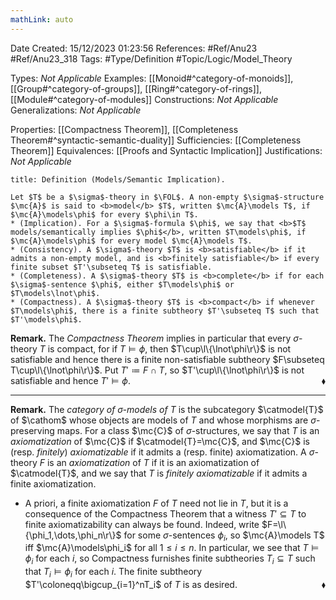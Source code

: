 ```yaml
---
mathLink: auto
---
```


<div class="topSpace"></div>

Date Created: 15/12/2023 01:23:56
References: #Ref/Anu23 #Ref/Anu23_318
Tags: #Type/Definition #Topic/Logic/Model_Theory

Types: <i>Not Applicable</i>
Examples: [[Monoid#^category-of-monoids]], [[Group#^category-of-groups]], [[Ring#^category-of-rings]], [[Module#^category-of-modules]]
Constructions: <i>Not Applicable</i>
Generalizations: <i>Not Applicable</i>

Properties: [[Compactness Theorem]], [[Completeness Theorem#^syntactic-semantic-duality]]
Sufficiencies: [[Completeness Theorem]]
Equivalences: [[Proofs and Syntactic Implication]]
Justifications: <i>Not Applicable</i>

``` ad-Definition
title: Definition (Models/Semantic Implication).

Let $T$ be a $\sigma$-theory in $\FOL$. A non-empty $\sigma$-structure $\mc{A}$ is said to <b>model</b> $T$, written $\mc{A}\models T$, if $\mc{A}\models\phi$ for every $\phi\in T$.
* (Implication). For a $\sigma$-formula $\phi$, we say that <b>$T$ models/semantically implies $\phi$</b>, written $T\models\phi$, if $\mc{A}\models\phi$ for every model $\mc{A}\models T$.
* (Consistency). A $\sigma$-theory $T$ is <b>satisfiable</b> if it admits a non-empty model, and is <b>finitely satisfiable</b> if every finite subset $T'\subseteq T$ is satisfiable.
* (Completeness). A $\sigma$-theory $T$ is <b>complete</b> if for each $\sigma$-sentence $\phi$, either $T\models\phi$ or $T\models\lnot\phi$.
* (Compactness). A $\sigma$-theory $T$ is <b>compact</b> if whenever $T\models\phi$, there is a finite subtheory $T'\subseteq T$ such that $T'\models\phi$.

```

<b>Remark.</b> The <i>Compactness Theorem</i> implies in particular that every $\sigma$-theory $T$ is compact, for if $T\models\phi$, then $T\cup\l\{\lnot\phi\r\}$ is not satisfiable and hence there is a finite non-satisfiable subtheory $F\subseteq T\cup\l\{\lnot\phi\r\}$. Put $T'\coloneqq F\cap T$, so $T'\cup\l\{\lnot\phi\r\}$ is not satisfiable and hence $T'\models\phi$.<span style="float:right;">$\blacklozenge$</span>

---

<b>Remark.</b> The <i>category of $\sigma$-models of $T$</i> is the subcategory $\catmodel{T}$ of $\cathom$ whose objects are models of $T$ and whose morphisms are $\sigma$-preserving maps. For a class $\mc{C}$ of $\sigma$-structures, we say that $T$ is an <i>axiomatization</i> of $\mc{C}$ if $\catmodel{T}=\mc{C}$, and $\mc{C}$ is (resp. <i>finitely</i>) <i>axiomatizable</i> if it admits a (resp. finite) axiomatization. A $\sigma$-theory $F$ is an <i>axiomatization</i> of $T$ if it is an axiomatization of $\catmodel{T}$, and we say that $T$ is <i>finitely axiomatizable</i> if it admits a finite axiomatization.
* A priori, a finite axiomatization $F$ of $T$ need not lie in $T$, but it is a consequence of the Compactness Theorem that a witness $T'\subseteq T$ to finite axiomatizability can always be found. Indeed, write $F=\l\{\phi_1,\dots,\phi_n\r\}$ for some $\sigma$-sentences $\phi_i$, so $\mc{A}\models T$ iff $\mc{A}\models\phi_i$ for all $1\leq i\leq n$. In particular, we see that $T\models\phi_i$ for each $i$, so Compactness furnishes finite subtheories $T_i\subseteq T$ such that $T_i\models\phi_i$ for each $i$. The finite subtheory $T'\coloneqq\bigcup_{i=1}^nT_i$ of $T$ is as desired.<span style="float:right;">$\blacklozenge$</span>
